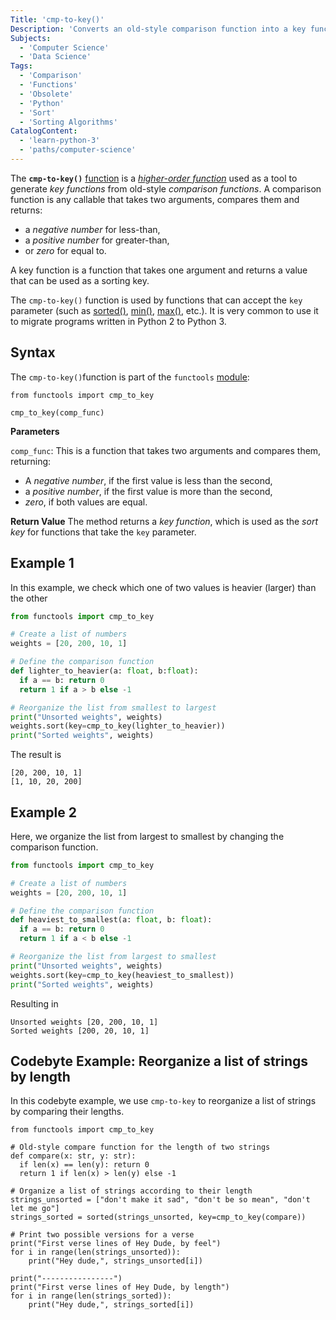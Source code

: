 ```yaml
---
Title: 'cmp-to-key()'
Description: 'Converts an old-style comparison function into a key function, which will be used as the key argument in functions that accepts this parameter.'
Subjects:
  - 'Computer Science'
  - 'Data Science'
Tags:
  - 'Comparison'
  - 'Functions'
  - 'Obsolete'
  - 'Python'
  - 'Sort'
  - 'Sorting Algorithms'
CatalogContent: 
  - 'learn-python-3'
  - 'paths/computer-science'
---
```

The **`cmp-to-key()`** [function](https://www.codecademy.com/resources/docs/python/functions) is a _[higher-order function](https://www.codecademy.com/resources/docs/python/functions#:~:text=Higher%2DOrder%20Functions)_ used as a tool to generate _key functions_ from old-style _comparison functions_. A comparison function is any callable that takes two arguments, compares them and returns:

  - a _negative number_ for less-than, 
  - a _positive number_ for greater-than, 
  - or _zero_ for equal to. 

A key function is a function that takes one argument and returns a value that can be used as a sorting key.

The `cmp-to-key()` function is used by functions that can accept the `key` parameter (such as [sorted()](https://www.codecademy.com/resources/docs/python/built-in-functions/sorted), [min()](https://www.codecademy.com/resources/docs/python/built-in-functions/min), [max()](https://www.codecademy.com/resources/docs/python/built-in-functions/max), etc.). It is very common to use it to migrate programs written in Python 2 to Python 3.

## Syntax

The `cmp-to-key()`function is part of the `functools` [module](https://www.codecademy.com/resources/docs/python/modules):

```pseudo
from functools import cmp_to_key

cmp_to_key(comp_func)
```

**Parameters** 

`comp_func`: This is a function that takes two arguments and compares them, returning:
  - A _negative number_, if the first value is less than the second,
  - a _positive number_, if the first value is more than the second,
  - _zero_, if both values are equal.

**Return Value**
The method returns a _key function_, which is used as the _sort key_ for functions that take the `key` parameter.


## Example 1
In this example, we check which one of two values is heavier (larger) than the other

```py
from functools import cmp_to_key

# Create a list of numbers
weights = [20, 200, 10, 1]

# Define the comparison function
def lighter_to_heavier(a: float, b:float):
  if a == b: return 0
  return 1 if a > b else -1

# Reorganize the list from smallest to largest
print("Unsorted weights", weights)
weights.sort(key=cmp_to_key(lighter_to_heavier))
print("Sorted weights", weights)
```

The result is
```shell
[20, 200, 10, 1]
[1, 10, 20, 200]
```

## Example 2
Here, we organize the list from largest to smallest by changing the comparison function.

```py
from functools import cmp_to_key

# Create a list of numbers
weights = [20, 200, 10, 1]

# Define the comparison function
def heaviest_to_smallest(a: float, b: float):
  if a == b: return 0
  return 1 if a < b else -1

# Reorganize the list from largest to smallest
print("Unsorted weights", weights)
weights.sort(key=cmp_to_key(heaviest_to_smallest))
print("Sorted weights", weights)
```

Resulting in
```shell
Unsorted weights [20, 200, 10, 1]
Sorted weights [200, 20, 10, 1]
```

## Codebyte Example: Reorganize a list of strings by length

In this codebyte example, we use `cmp-to-key` to reorganize a list of strings by comparing their lengths.

```codebyte/python
from functools import cmp_to_key

# Old-style compare function for the length of two strings
def compare(x: str, y: str):
  if len(x) == len(y): return 0
  return 1 if len(x) > len(y) else -1

# Organize a list of strings according to their length
strings_unsorted = ["don't make it sad", "don't be so mean", "don't let me go"]
strings_sorted = sorted(strings_unsorted, key=cmp_to_key(compare))

# Print two possible versions for a verse
print("First verse lines of Hey Dude, by feel")
for i in range(len(strings_unsorted)):
    print("Hey dude,", strings_unsorted[i])

print("----------------")
print("First verse lines of Hey Dude, by length")
for i in range(len(strings_sorted)):
    print("Hey dude,", strings_sorted[i])
```